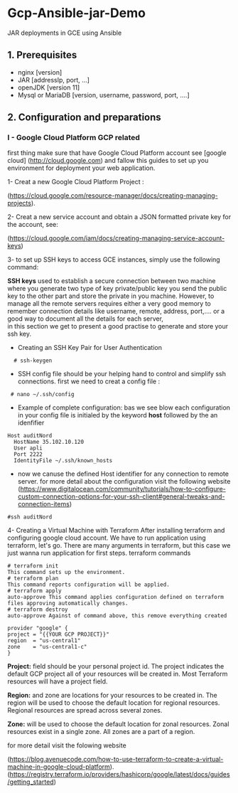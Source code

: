 # Gcp-Ansible-jar-Demo
JAR deployments in GCE using Ansible
## 1. Prerequisites
  - nginx [version]
  - JAR [addressIp, port, ...]
  - openJDK [version 11]
  - Mysql or MariaDB [version, username, password, port, ....]

## 2. Configuration and preparations


### I - Google Cloud Platform GCP related
first thing make sure that have Google Cloud Platform account
see [google cloud] (http://cloud.google.com)
and fallow this guides to set up you environment for deployment your web application.

1- Creat a new Google Cloud Platform Project :

(https://cloud.google.com/resource-manager/docs/creating-managing-projects).

2- Creat a new service account and obtain a JSON formatted private key for the account, see:

(https://cloud.google.com/iam/docs/creating-managing-service-account-keys)

3- to set up SSH keys to access GCE instances, simply use the following command:

**SSH keys** used to establish a secure connection between two machine where you generate two type of key private/public key you send the public key to the other part and store the private in you machine.
However, to manage all the remote servers requires either 
a very good memory to remember connection details like 
username, remote, address, port,.... or a good way to 
document all the details for each server,  
in this section we get to present a good practise to generate and store your ssh key.
- Creating an SSH Key Pair for User Authentication
```shell
  # ssh-keygen
```
- SSH config file should be your helping hand to control and simplify ssh connections.
first we need to creat a config file :
```shell
 # nano ~/.ssh/config
```
- Example of complete configuration: bas we see blow each configuration in your config file is initialed by the keyword **host** followed by the an idenfifier
```shell
Host auditNord  
  HostName 35.102.10.120
  User apli 
  Port 2222
  IdentityFile ~/.ssh/known_hosts
```
- now we canuse the defined Host identifier for any connection to remote server. for more detail about the configuration visit the following website (https://www.digitalocean.com/community/tutorials/how-to-configure-custom-connection-options-for-your-ssh-client#general-tweaks-and-connection-items)
```shell
#ssh auditNord
```
4- Creating a Virtual Machine with Terraform
After installing terraform and configuring google cloud account. We have to run application using terraform, let's go.
There are many arguments in terraform, but this case we just wanna run application for first steps.
 terraform commands

 ```shell   
 # terraform init 
 This command sets up the environment.
 # terraform plan 
 This command reports configuration will be applied.
 # terraform apply 
 auto-approve This command applies configuration defined on terraform files approving automatically changes.
 # terraform destroy  
 auto-approve Against of command above, this remove everything created
 ``` 
 ```terrafor
provider "google" {
project = "{{YOUR GCP PROJECT}}"
region  = "us-central1"
zone    = "us-central1-c"
}
 ```
__Project:__ field should be your personal project id. The project indicates the default GCP project all of your resources will be created in. Most Terraform resources will have a project field.

__Region:__ and zone are locations for your resources to be created in. The region will be used to choose the default location for regional resources. Regional resources are spread across several zones.

__Zone:__ will be used to choose the default location for zonal resources. Zonal resources exist in a single zone. All zones are a part of a region.

for more detail visit the folowing website 

(https://blog.avenuecode.com/how-to-use-terraform-to-create-a-virtual-machine-in-google-cloud-platform).
(https://registry.terraform.io/providers/hashicorp/google/latest/docs/guides/getting_started)